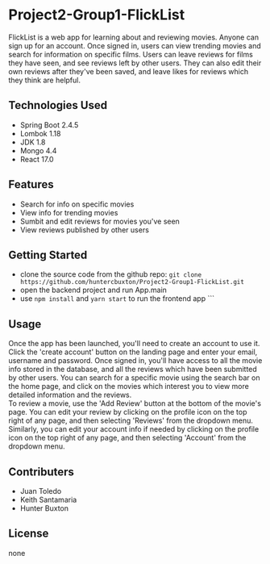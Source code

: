 # Project2-Group1-FlickList
FlickList is a web app for learning about and reviewing movies. Anyone can sign up for an account. Once signed in, users can view trending movies and search for information on 
specific films. Users can leave reviews for films they have seen, and see reviews left by other users. They can also edit their own reviews after they've been saved, and leave 
likes for reviews which they think are helpful.

## Technologies Used
- Spring Boot 2.4.5
- Lombok 1.18
- JDK 1.8
- Mongo 4.4
- React 17.0

## Features
- Search for info on specific movies
- View info for trending movies
- Sumbit and edit reviews for movies you've seen
- View reviews published by other users

## Getting Started
- clone the source code from the github repo:
``` git clone https://github.com/huntercbuxton/Project2-Group1-FlickList.git ```
- open the backend project and run App.main
- use ``` npm install ``` and ``` yarn start ``` to run the frontend app ```

## Usage 
Once the app has been launched, you'll need to create an account to use it.  Click the 'create account' button on the landing page and enter your email, username and password. 
Once signed in, you'll have access to all the movie info stored in the database, and all the reviews which have been submitted by other users.  You can search for a specific movie using the search bar on the home page, and click on the movies which interest you to view more detailed information and the reviews.  
To review a movie, use the 'Add Review' button at the bottom of the movie's page.  You can edit your review by clicking on the profile icon on the top right of any page, and then selecting 'Reviews' from the dropdown menu. 
Similarly, you can edit your account info if needed by clicking on the profile icon on the top right of any page, and then selecting 'Account' from the dropdown menu. 

## Contributers
- Juan Toledo
- Keith Santamaria 
- Hunter Buxton

## License 
none
